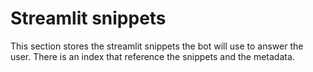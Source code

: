 # Streamlit snippets

This section stores the streamlit snippets the bot will use to answer the user.
There is an index that reference the snippets and the metadata.